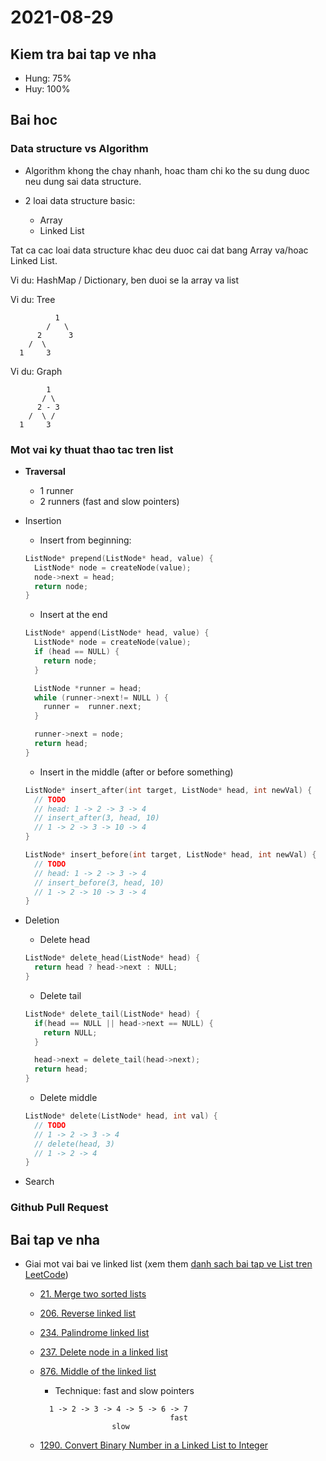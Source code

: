 # 2021-08-29

## Kiem tra bai tap ve nha

- Hung: 75%
- Huy: 100%

## Bai hoc

### Data structure vs Algorithm

- Algorithm khong the chay nhanh, hoac tham chi ko the su dung duoc neu dung sai
  data structure.

- 2 loai data structure basic:
  - Array
  - Linked List

Tat ca cac loai data structure khac deu duoc cai dat bang Array va/hoac Linked
List.

Vi du: HashMap / Dictionary, ben duoi se la array va list

Vi du: Tree

```
          1
        /   \
      2      3
    /  \
  1     3
```

Vi du: Graph

```
        1
       / \
      2 - 3
    /  \ /
  1     3
```

### Mot vai ky thuat thao tac tren list

- **Traversal**

  - 1 runner
  - 2 runners (fast and slow pointers)

- Insertion

  - Insert from beginning:

  ```c
  ListNode* prepend(ListNode* head, value) {
    ListNode* node = createNode(value);
    node->next = head;
    return node;
  }
  ```

  - Insert at the end

  ```c
  ListNode* append(ListNode* head, value) {
    ListNode* node = createNode(value);
    if (head == NULL) {
      return node;
    }

    ListNode *runner = head;
    while (runner->next!= NULL ) {
      runner =  runner.next;
    }

    runner->next = node;
    return head;
  }
  ```

  - Insert in the middle (after or before something)

  ```c
  ListNode* insert_after(int target, ListNode* head, int newVal) {
    // TODO
    // head: 1 -> 2 -> 3 -> 4
    // insert_after(3, head, 10)
    // 1 -> 2 -> 3 -> 10 -> 4
  }

  ListNode* insert_before(int target, ListNode* head, int newVal) {
    // TODO
    // head: 1 -> 2 -> 3 -> 4
    // insert_before(3, head, 10)
    // 1 -> 2 -> 10 -> 3 -> 4
  }
  ```

- Deletion

  - Delete head

  ```c
  ListNode* delete_head(ListNode* head) {
    return head ? head->next : NULL;
  }
  ```

  - Delete tail

  ```c
  ListNode* delete_tail(ListNode* head) {
    if(head == NULL || head->next == NULL) {
      return NULL;
    }

    head->next = delete_tail(head->next);
    return head;
  }
  ```

  - Delete middle

  ```c
  ListNode* delete(ListNode* head, int val) {
    // TODO
    // 1 -> 2 -> 3 -> 4
    // delete(head, 3)
    // 1 -> 2 -> 4
  }
  ```

- Search

### Github Pull Request

## Bai tap ve nha

- Giai mot vai bai ve linked list (xem them [danh sach bai tap ve List tren
  LeetCode](https://leetcode.com/problemset/algorithms/?topicSlugs=linked-list))

  - [21. Merge two sorted lists](https://leetcode.com/problems/merge-two-sorted-lists/)
  - [206. Reverse linked list](https://leetcode.com/problems/reverse-linked-list/)
  - [234. Palindrome linked list](https://leetcode.com/problems/palindrome-linked-list/)
  - [237. Delete node in a linked list](https://leetcode.com/problems/delete-node-in-a-linked-list/)
  - [876. Middle of the linked list](https://leetcode.com/problems/middle-of-the-linked-list/)

    - Technique: fast and slow pointers

    ```
      1 -> 2 -> 3 -> 4 -> 5 -> 6 -> 7
                                 fast
                    slow
    ```

  - [1290. Convert Binary Number in a Linked List to Integer](https://leetcode.com/problems/convert-binary-number-in-a-linked-list-to-integer/)
